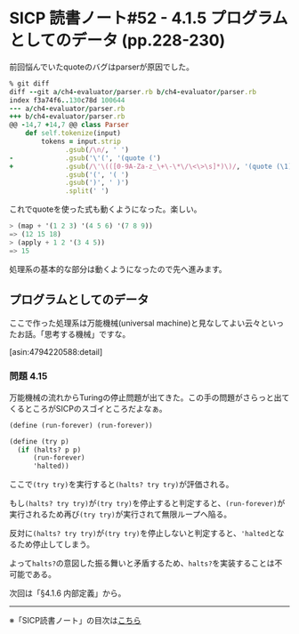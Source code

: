 SICP 読書ノート#52 - 4.1.5 プログラムとしてのデータ (pp.228-230)
======================================

前回悩んでいたquoteのバグはparserが原因でした。

```ruby
% git diff
diff --git a/ch4-evaluator/parser.rb b/ch4-evaluator/parser.rb
index f3a74f6..130c78d 100644
--- a/ch4-evaluator/parser.rb
+++ b/ch4-evaluator/parser.rb
@@ -14,7 +14,7 @@ class Parser
    def self.tokenize(input)
        tokens = input.strip
              .gsub(/\n/, ' ')
-             .gsub('\'(', '(quote (')
+             .gsub(/\'\(([0-9A-Za-z_\+\-\*\/\<\>\s]*)\)/, '(quote (\1))')
              .gsub('(', '( ')
              .gsub(')', ' )')
              .split(' ')
```

これでquoteを使った式も動くようになった。楽しい。

```scheme
> (map + '(1 2 3) '(4 5 6) '(7 8 9))
=> (12 15 18)
> (apply + 1 2 '(3 4 5))
=> 15
```

処理系の基本的な部分は動くようになったので先へ進みます。


## プログラムとしてのデータ

ここで作った処理系は万能機械(universal machine)と見なしてよい云々といったお話。「思考する機械」ですな。

[asin:4794220588:detail]

### 問題 4.15

万能機械の流れからTuringの停止問題が出てきた。この手の問題がさらっと出てくるところがSICPのスゴイところだよなぁ。

```scheme
(define (run-forever) (run-forever))

(define (try p)
  (if (halts? p p)
      (run-forever)
      'halted))
```

ここで```(try try)```を実行すると```(halts? try try)```が評価される。

もし```(halts? try try)```が```(try try)```を停止すると判定すると、```(run-forever)```が実行されるため再び```(try try)```が実行されて無限ループへ陥る。

反対に```(halts? try try)```が```(try try)```を停止しないと判定すると、```'halted```となるため停止してしまう。

よって```halts?```の意図した振る舞いと矛盾するため、```halts?```を実装することは不可能である。


次回は「§4.1.6 内部定義」から。

--------------------------------

※「SICP読書ノート」の目次は[こちら](/entry/sicp/index)


<script type="text/x-mathjax-config">
  MathJax.Hub.Config({ tex2jax: { inlineMath: [['$','$'], ["\\(","\\)"]] } });
</script>
<script type="text/javascript"
  src="http://cdn.mathjax.org/mathjax/latest/MathJax.js?config=TeX-AMS_HTML">
</script>
<meta http-equiv="X-UA-Compatible" CONTENT="IE=EmulateIE7" />
